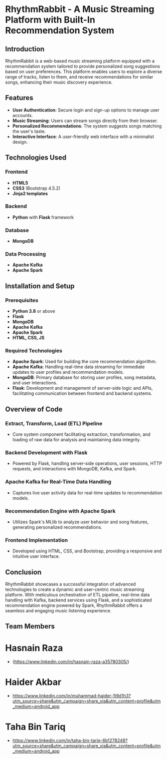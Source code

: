 # RhythmRabbit - A Music Streaming Platform with Built-In Recommendation System

## Introduction
RhythmRabbit is a web-based music streaming platform equipped with a recommendation system tailored to provide personalized song suggestions based on user preferences. This platform enables users to explore a diverse range of tracks, listen to them, and receive recommendations for similar songs, enhancing their music discovery experience.

## Features
- **User Authentication**: Secure login and sign-up options to manage user accounts.
- **Music Streaming**: Users can stream songs directly from their browser.
- **Personalized Recommendations**: The system suggests songs matching the user's taste.
- **Interactive Interface**: A user-friendly web interface with a minimalist design.

## Technologies Used
### Frontend
- **HTML5**
- **CSS3** (Bootstrap 4.5.2)
- **Jinja2 templates**

### Backend
- **Python** with **Flask** framework

### Database
- **MongoDB**

### Data Processing
- **Apache Kafka**
- **Apache Spark**

## Installation and Setup
### Prerequisites
- **Python 3.8** or above
- **Flask**
- **MongoDB**
- **Apache Kafka**
- **Apache Spark**
- **HTML, CSS, JS**

### Required Technologies
- **Apache Spark**: Used for building the core recommendation algorithm.
- **Apache Kafka**: Handling real-time data streaming for immediate updates to user profiles and recommendation models.
- **MongoDB**: Primary database for storing user profiles, song metadata, and user interactions.
- **Flask**: Development and management of server-side logic and APIs, facilitating communication between frontend and backend systems.

## Overview of Code
### Extract, Transform, Load (ETL) Pipeline
- Core system component facilitating extraction, transformation, and loading of raw data for analysis and maintaining data integrity.

### Backend Development with Flask
- Powered by Flask, handling server-side operations, user sessions, HTTP requests, and interactions with MongoDB, Kafka, and Spark.

### Apache Kafka for Real-Time Data Handling
- Captures live user activity data for real-time updates to recommendation models.

### Recommendation Engine with Apache Spark
- Utilizes Spark's MLlib to analyze user behavior and song features, generating personalized recommendations.

### Frontend Implementation
- Developed using HTML, CSS, and Bootstrap, providing a responsive and intuitive user interface.

## Conclusion
RhythmRabbit showcases a successful integration of advanced technologies to create a dynamic and user-centric music streaming platform. With meticulous orchestration of ETL pipeline, real-time data handling with Kafka, backend services using Flask, and a sophisticated recommendation engine powered by Spark, RhythmRabbit offers a seamless and engaging music listening experience.

## Team Members
# Hasnain Raza
- (https://www.linkedin.com/in/hasnain-raza-a35780305/)
# Haider Akbar 
- https://www.linkedin.com/in/muhammad-haider-1t9d1h3?utm_source=share&utm_campaign=share_via&utm_content=profile&utm_medium=android_app
# Taha Bin Tariq 
- https://www.linkedin.com/in/taha-bin-tariq-6b1278248?utm_source=share&utm_campaign=share_via&utm_content=profile&utm_medium=android_app
